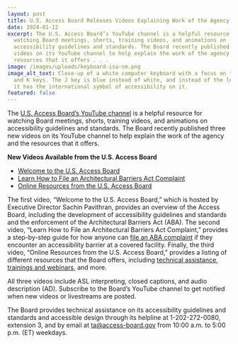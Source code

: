 ```yaml
---
layout: post
title: U.S. Access Board Releases Videos Explaining Work of the Agency
date: 2024-01-12
excerpt: The U.S. Access Board’s YouTube channel is a helpful resource for
  watching Board meetings, shorts, training videos, and animations on
  accessibility guidelines and standards. The Board recently published three new
  videos on its YouTube channel to help explain the work of the agency and the
  resources that it offers . . .
image: /images/uploads/keyboard-isa-sm.png
image_alt_text: Close-up of a white computer keyboard with a focus on the H, J,
  and K keys. The J key is blue instead of white, and instead of the letter J,
  it has the international symbol of accessibility on it.
featured: false
---
```

The [U.S. Access Board’s YouTube channel](https://www.youtube.com/@u.s.accessboard7394) is a helpful resource for watching Board meetings, shorts, training videos, and animations on accessibility guidelines and standards. The Board recently published three new videos on its YouTube channel to help explain the work of the agency and the resources that it offers.

**New Videos Available from the U.S. Access Board**

* [Welcome to the U.S. Access Board](https://www.youtube.com/watch?v=c-W5iunuL18&t=4s)
* [Learn How to File an Architectural Barriers Act Complaint](https://www.youtube.com/watch?v=Y_m3MMR0f9s)
* [Online Resources from the U.S. Access Board](https://www.youtube.com/watch?v=zQkxDv_qDNI&t=7s)

The first video, “Welcome to the U.S. Access Board,” which is hosted by Executive Director Sachin Pavithran, provides an overview of the Access Board, including the development of accessibility guidelines and standards and the enforcement of the Architectural Barriers Act (ABA). The second video, “Learn How to File an Architectural Barriers Act Complaint,” provides a step-by-step guide for how anyone can [file an ABA complaint](https://www.access-board.gov/enforcement/) if they encounter an accessibility barrier at a covered facility. Finally, the third video, “Online Resources from the U.S. Access Board,” provides a listing of different resources that the Board offers, including [technical assistance](https://www.access-board.gov/ta/), [trainings and webinars](https://www.access-board.gov/webinars/), and more.

All three videos include ASL interpreting, closed captions, and audio description (AD). Subscribe to the Board’s YouTube channel to get notified when new videos or livestreams are posted.

The Board provides technical assistance on its accessibility guidelines and standards and accessible design through its helpline at 1-202-272-0080, extension 3, and by email at [ta@access-board.gov](mailto:ta@access-board.gov) from 10:00 a.m. to 5:00 p.m. (ET) weekdays.
